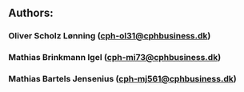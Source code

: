 ## Authors:
### Oliver Scholz Lønning (cph-ol31@cphbusiness.dk)
### Mathias Brinkmann Igel (cph-mi73@cphbusiness.dk)
### Mathias Bartels Jensenius (cph-mj561@cphbusiness.dk)

